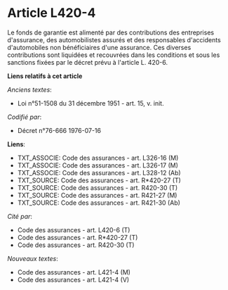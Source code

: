 # Article L420-4

Le fonds de garantie est alimenté par des contributions des entreprises d'assurance, des automobilistes assurés et des
responsables d'accidents d'automobiles non bénéficiaires d'une assurance. Ces diverses contributions sont liquidées et
recouvrées dans les conditions et sous les sanctions fixées par le décret prévu à l'article L. 420-6.

**Liens relatifs à cet article**

_Anciens textes_:

  - Loi n°51-1508 du 31 décembre 1951 - art. 15, v. init.

_Codifié par_:

  - Décret n°76-666 1976-07-16

**Liens**:

  - TXT_ASSOCIE: Code des assurances - art. L326-16 (M)
  - TXT_ASSOCIE: Code des assurances - art. L326-17 (M)
  - TXT_ASSOCIE: Code des assurances - art. L328-12 (Ab)
  - TXT_SOURCE: Code des assurances - art. R*420-27 (T)
  - TXT_SOURCE: Code des assurances - art. R420-30 (T)
  - TXT_SOURCE: Code des assurances - art. R421-27 (M)
  - TXT_SOURCE: Code des assurances - art. R421-30 (Ab)

_Cité par_:

  - Code des assurances - art. L420-6 (T)
  - Code des assurances - art. R*420-27 (T)
  - Code des assurances - art. R420-30 (T)

_Nouveaux textes_:

  - Code des assurances - art. L421-4 (M)
  - Code des assurances - art. L421-4 (V)
